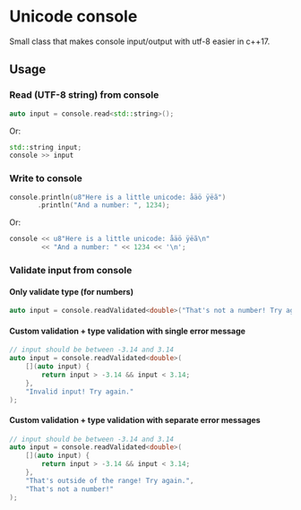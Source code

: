 # Unicode console

Small class that makes console input/output with utf-8 easier in c++17.

## Usage
### Read (UTF-8 string) from console
```cpp
auto input = console.read<std::string>();
```
Or:
```cpp
std::string input;
console >> input
```


### Write to console
```cpp
console.println(u8"Here is a little unicode: åäö ÿëã")
       .println("And a number: ", 1234);
```
Or:
```cpp
console << u8"Here is a little unicode: åäö ÿëã\n" 
        << "And a number: " << 1234 << '\n';
```


### Validate input from console
#### Only validate type (for numbers)
```cpp
auto input = console.readValidated<double>("That's not a number! Try again.");
```

#### Custom validation + type validation with single error message
```cpp
// input should be between -3.14 and 3.14
auto input = console.readValidated<double>(
    [](auto input) {
        return input > -3.14 && input < 3.14;
    }, 
    "Invalid input! Try again."
);
```

#### Custom validation + type validation with separate error messages
```cpp
// input should be between -3.14 and 3.14
auto input = console.readValidated<double>(
    [](auto input) {
        return input > -3.14 && input < 3.14;
    }, 
    "That's outside of the range! Try again.",
    "That's not a number!"
);
```

